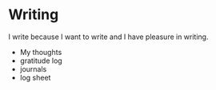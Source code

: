 

# Writing
I write because I want to write and I have pleasure in writing.
- My thoughts
- gratitude log
- journals
- log sheet




